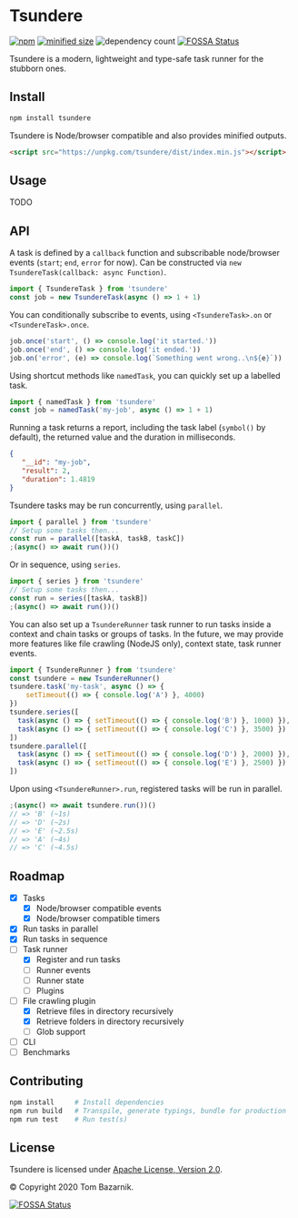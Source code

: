 # Tsundere

[![npm](https://img.shields.io/npm/v/tsundere)](https://www.npmjs.com/package/tsundere) [![minified size](https://badgen.net/bundlephobia/min/tsundere)](https://bundlephobia.com/result?p=tsundere@latest) ![dependency count](https://badgen.net/bundlephobia/dependency-count/tsundere)
[![FOSSA Status](https://app.fossa.com/api/projects/git%2Bgithub.com%2Ftommywalkie%2Ftsundere.svg?type=shield)](https://app.fossa.com/projects/git%2Bgithub.com%2Ftommywalkie%2Ftsundere?ref=badge_shield)

Tsundere is a modern, lightweight and type-safe task runner for the stubborn ones.

## Install

```bash
npm install tsundere
```

Tsundere is Node/browser compatible and also provides minified outputs.

```html
<script src="https://unpkg.com/tsundere/dist/index.min.js"></script>
```

## Usage

TODO

## API

A task is defined by a `callback` function and subscribable node/browser events (`start`; `end`, `error` for now). Can be constructed via `new TsundereTask(callback: async Function)`.

```js
import { TsundereTask } from 'tsundere'
const job = new TsundereTask(async () => 1 + 1)
```

You can conditionally subscribe to events, using `<TsundereTask>.on` or `<TsundereTask>.once`.

```javascript
job.once('start', () => console.log('it started.'))
job.once('end', () => console.log('it ended.'))
job.on('error', (e) => console.log(`Something went wrong..\n${e}`))
```

Using shortcut methods like `namedTask`, you can quickly set up a labelled task.

```js
import { namedTask } from 'tsundere'
const job = namedTask('my-job', async () => 1 + 1)
```

Running a task returns a report, including the task label (`symbol()` by default), the returned value and the duration in milliseconds.

```json
{
   "__id": "my-job",
   "result": 2,
   "duration": 1.4819
}
```

Tsundere tasks may be run concurrently, using `parallel`.

```js
import { parallel } from 'tsundere'
// Setup some tasks then...
const run = parallel([taskA, taskB, taskC])
;(async() => await run())()
```

Or in sequence, using `series`.

```js
import { series } from 'tsundere'
// Setup some tasks then...
const run = series([taskA, taskB])
;(async() => await run())()
```

You can also set up a `TsundereRunner` task runner to run tasks inside a context and chain tasks or groups of tasks. In the future, we may provide more features like file crawling (NodeJS only), context state, task runner events.

```js
import { TsundereRunner } from 'tsundere'
const tsundere = new TsundereRunner() 
tsundere.task('my-task', async () => {
    setTimeout(() => { console.log('A') }, 4000)
})
tsundere.series([
  task(async () => { setTimeout(() => { console.log('B') }, 1000) }),
  task(async () => { setTimeout(() => { console.log('C') }, 3500) })
])
tsundere.parallel([
  task(async () => { setTimeout(() => { console.log('D') }, 2000) }),
  task(async () => { setTimeout(() => { console.log('E') }, 2500) })
])
```

Upon using `<TsundereRunner>.run`, registered tasks will be run in parallel.

```js
;(async() => await tsundere.run())()
// => 'B' (~1s)
// => 'D' (~2s)
// => 'E' (~2.5s)
// => 'A' (~4s)
// => 'C' (~4.5s)
```

## Roadmap

- [x] Tasks
  - [x] Node/browser compatible events
  - [x] Node/browser compatible timers
- [x] Run tasks in parallel
- [x] Run tasks in sequence
- [ ] Task runner
  - [x] Register and run tasks
  - [ ] Runner events
  - [ ] Runner state
  - [ ] Plugins
- [ ] File crawling plugin
  - [x] Retrieve files in directory recursively
  - [x] Retrieve folders in directory recursively
  - [ ] Glob support
- [ ] CLI
- [ ] Benchmarks

## Contributing

```bash
npm install     # Install dependencies
npm run build   # Transpile, generate typings, bundle for production
npm run test    # Run test(s)
```

## License

Tsundere is licensed under [Apache License, Version 2.0](https://www.apache.org/licenses/LICENSE-2.0).

© Copyright 2020 Tom Bazarnik.



[![FOSSA Status](https://app.fossa.com/api/projects/git%2Bgithub.com%2Ftommywalkie%2Ftsundere.svg?type=large)](https://app.fossa.com/projects/git%2Bgithub.com%2Ftommywalkie%2Ftsundere?ref=badge_large)